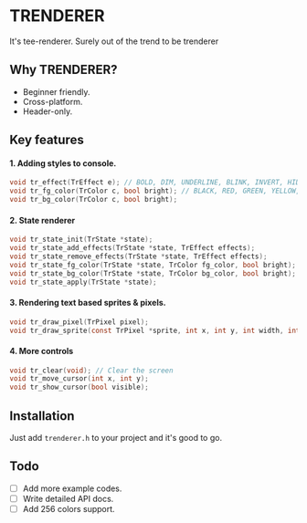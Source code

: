 # TRENDERER
It's tee-renderer. Surely out of the trend to be trenderer

## Why TRENDERER?
  - Beginner friendly.
  - Cross-platform.
  - Header-only.
## Key features
#### 1. Adding styles to console.
```c
void tr_effect(TrEffect e); // BOLD, DIM, UNDERLINE, BLINK, INVERT, HIDDEN, STRIKETHROUGH
void tr_fg_color(TrColor c, bool bright); // BLACK, RED, GREEN, YELLOW, BLUE, MAGENTA, CYAN, WHITE
void tr_bg_color(TrColor c, bool bright);
```
#### 2. State renderer
```c
void tr_state_init(TrState *state);
void tr_state_add_effects(TrState *state, TrEffect effects);
void tr_state_remove_effects(TrState *state, TrEffect effects);
void tr_state_fg_color(TrState *state, TrColor fg_color, bool bright);
void tr_state_bg_color(TrState *state, TrColor bg_color, bool bright);
void tr_state_apply(TrState *state);
```
#### 3. Rendering text based sprites & pixels.
```c
void tr_draw_pixel(TrPixel pixel);
void tr_draw_sprite(const TrPixel *sprite, int x, int y, int width, int height);
```
#### 4. More controls
```c
void tr_clear(void); // Clear the screen
void tr_move_cursor(int x, int y);
void tr_show_cursor(bool visible);
```
## Installation
Just add `trenderer.h` to your project and it's good to go.

## Todo
- [ ] Add more example codes.
- [ ] Write detailed API docs.
- [ ] Add 256 colors support.
